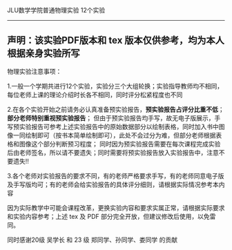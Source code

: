 
JLU数学学院普通物理实验 12个实验

----
声明：该实验PDF版本和 tex 版本仅供参考，均为本人根据亲身实验所写
----

物理实验注意事项：

1.一般一个学期共进行12个实验，实验分三个大组轮换；实验指导教师均不相同，每位老师上课的理论介绍时长各不相同，同时评分松紧程度也不同

2.在各个实验开始之前请务必认真准备预实验报告，**预实验报告占评分比重不低**；**部分老师特别重视预实验报告**；
但由于预实验报告均手写，故无电子版展示，手写预实验报告可参考上述实验报告中的原始数据部分以绘制表格，同时加入书中图像一同绘制即可（按书本简单绘制即可），此处不会过分为难，但部分老师根据表格和图像这个部分判断预习程度；
同时因为预实验报告需要在每次课程完成实验后由老师签名，所以请不要遗失；同时需要将预实验报告放入实验报告中，注意不要遗失!!

3.各个老师对实验报告的要求不同，有的老师严格要求手写，有的老师同意电子版及手写版均可；有的老师会给实验报告的具体评分细则，请根据实际情况参考本内容

因为实际教学中可能会课程改革，更换实验内容和要求实属正常，请根据实际要求和实验内容参考；上述 tex 及 PDF 部分完全开放，但建议修改后使用，以免雷同。

同时感谢20级 吴学长 和
23 级 郑同学、孙同学、娄同学 的贡献
